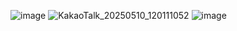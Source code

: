 ![image](https://github.com/user-attachments/assets/c5946b74-0151-47ee-bf12-86fcfecd5ba4)
![KakaoTalk_20250510_120111052](https://github.com/user-attachments/assets/d6111101-9775-45be-8d2e-47f758953592)
![image](https://github.com/user-attachments/assets/f0c7e51a-955d-4369-a063-e0c78eea8747)

